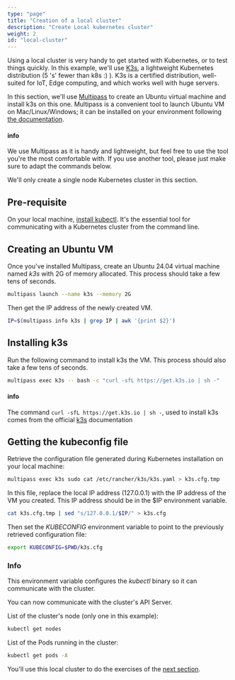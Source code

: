 ```yaml
---
type: "page"
title: "Creation of a local cluster"
description: "Create Local kubernetes cluster"
weight: 2
id: "local-cluster"
---
```


Using a local cluster is very handy to get started with Kubernetes, or to test things quickly. In this example, we'll use [K3s](https://k3s.io), a lightweight Kubernetes distribution (5 's' fewer than k8s :) ). K3s is a certified distribution, well-suited for IoT, Edge computing, and which works well with huge servers.

In this section, we'll use [Multipass](https://multipass.run) to create an Ubuntu virtual machine and install k3s on this one. Multipass is a convenient tool to launch Ubuntu VM on Mac/Linux/Windows; it can be installed on your environment following [the documentation](https://canonical.com/multipass/install).

#### info
We use Multipass as it is handy and lightweight, but feel free to use the tool you're the most comfortable with. If you use another tool, please just make sure to adapt the commands below.


We'll only create a single node Kubernetes cluster in this section.

## Pre-requisite

On your local machine, [install kubectl](https://kubernetes.io/docs/tasks/tools/#kubectl). It's the essential tool for communicating with a Kubernetes cluster from the command line.

## Creating an Ubuntu VM

Once you've installed Multipass, create an Ubuntu 24.04 virtual machine named *k3s* with 2G of memory allocated. This process should take a few tens of seconds.

```bash
multipass launch --name k3s --memory 2G
```

Then get the IP address of the newly created VM.

```bash
IP=$(multipass info k3s | grep IP | awk '{print $2}')
```

## Installing k3s

Run the following command to install k3s the VM. This process should also take a few tens of seconds.

```bash
multipass exec k3s -- bash -c "curl -sfL https://get.k3s.io | sh -"
```

#### info
The command `curl -sfL https://get.k3s.io | sh -`, used to install k3s comes from the official [k3s](https://k3s.io) documentation


## Getting the kubeconfig file

Retrieve the configuration file generated during Kubernetes installation on your local machine:

```bash
multipass exec k3s sudo cat /etc/rancher/k3s/k3s.yaml > k3s.cfg.tmp
```

In this file, replace the local IP address (127.0.0.1) with the IP address of the VM you created. This IP address should be in the $IP environment variable.

```bash
cat k3s.cfg.tmp | sed "s/127.0.0.1/$IP/" > k3s.cfg
```

Then set the *KUBECONFIG* environment variable to point to the previously retrieved configuration file:

```bash
export KUBECONFIG=$PWD/k3s.cfg
```

### Info
This environment variable configures the *kubectl* binary so it can communicate with the cluster.


You can now communicate with the cluster's API Server.

List of the cluster's node (only one in this example):

```bash
kubectl get nodes
```

List of the Pods running in the cluster:

```bash
kubectl get pods -A
```

You'll use this local cluster to do the exercises of the [next section](../resources/).

